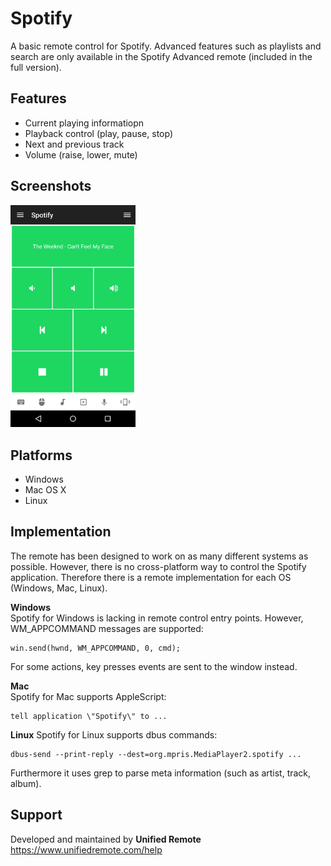 # Spotify
A basic remote control for Spotify. Advanced features such as playlists and search are only available in the Spotify Advanced remote (included in the full version).

## Features
* Current playing informatiopn
* Playback control (play, pause, stop)
* Next and previous track
* Volume (raise, lower, mute)

## Screenshots
<img src="ignore/screen.png" width="200" />

## Platforms
* Windows
* Mac OS X
* Linux

## Implementation
The remote has been designed to work on as many different systems as possible. However, there is no cross-platform way to control the Spotify application. Therefore there is a remote implementation for each OS (Windows, Mac, Linux).

**Windows**  
Spotify for Windows is lacking in remote control entry points. However, WM_APPCOMMAND messages are supported:

    win.send(hwnd, WM_APPCOMMAND, 0, cmd);
    
For some actions, key presses events are sent to the window instead.

**Mac**  
Spotify for Mac supports AppleScript:
    
    tell application \"Spotify\" to ...
    
**Linux**
Spotify for Linux supports dbus commands:

    dbus-send --print-reply --dest=org.mpris.MediaPlayer2.spotify ...
    
Furthermore it uses grep to parse meta information (such as artist, track, album).


## Support
Developed and maintained by **Unified Remote**  
https://www.unifiedremote.com/help
